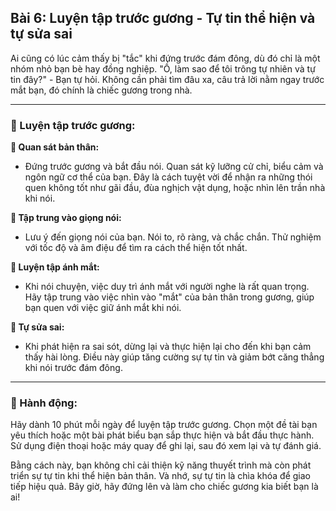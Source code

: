 ## Bài 6: Luyện tập trước gương - Tự tin thể hiện và tự sửa sai

Ai cũng có lúc cảm thấy bị "tắc" khi đứng trước đám đông, dù đó chỉ là một nhóm nhỏ bạn bè hay đồng nghiệp. "Ồ, làm sao để tôi trông tự nhiên và tự tin đây?" - Bạn tự hỏi. Không cần phải tìm đâu xa, câu trả lời nằm ngay trước mắt bạn, đó chính là chiếc gương trong nhà.

---

### 📌 Luyện tập trước gương:

**🔹 Quan sát bản thân:**
- Đứng trước gương và bắt đầu nói. Quan sát kỹ lưỡng cử chỉ, biểu cảm và ngôn ngữ cơ thể của bạn. Đây là cách tuyệt vời để nhận ra những thói quen không tốt như gãi đầu, đùa nghịch vật dụng, hoặc nhìn lên trần nhà khi nói.

**🔹 Tập trung vào giọng nói:**
- Lưu ý đến giọng nói của bạn. Nói to, rõ ràng, và chắc chắn. Thử nghiệm với tốc độ và âm điệu để tìm ra cách thể hiện tốt nhất.

**🔹 Luyện tập ánh mắt:**
- Khi nói chuyện, việc duy trì ánh mắt với người nghe là rất quan trọng. Hãy tập trung vào việc nhìn vào "mắt" của bản thân trong gương, giúp bạn quen với việc giữ ánh mắt khi nói.

**🔹 Tự sửa sai:**
- Khi phát hiện ra sai sót, dừng lại và thực hiện lại cho đến khi bạn cảm thấy hài lòng. Điều này giúp tăng cường sự tự tin và giảm bớt căng thẳng khi nói trước đám đông.

---

### 🚀 Hành động:

Hãy dành 10 phút mỗi ngày để luyện tập trước gương. Chọn một đề tài bạn yêu thích hoặc một bài phát biểu bạn sắp thực hiện và bắt đầu thực hành. Sử dụng điện thoại hoặc máy quay để ghi lại, sau đó xem lại và tự đánh giá.

Bằng cách này, bạn không chỉ cải thiện kỹ năng thuyết trình mà còn phát triển sự tự tin khi thể hiện bản thân. Và nhớ, sự tự tin là chìa khóa để giao tiếp hiệu quả. Bây giờ, hãy đứng lên và làm cho chiếc gương kia biết bạn là ai!